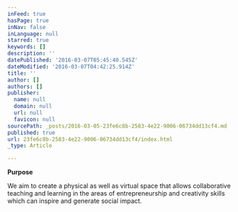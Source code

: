 ```yaml
---
inFeed: true
hasPage: true
inNav: false
inLanguage: null
starred: true
keywords: []
description: ''
datePublished: '2016-03-07T05:45:40.545Z'
dateModified: '2016-03-07T04:42:25.914Z'
title: ''
author: []
authors: []
publisher:
  name: null
  domain: null
  url: null
  favicon: null
sourcePath: _posts/2016-03-05-23fe6c8b-2583-4e22-9006-06734dd13cf4.md
published: true
url: 23fe6c8b-2583-4e22-9006-06734dd13cf4/index.html
_type: Article

---
```

**Purpose**

We aim to create a physical as well as virtual space that allows collaborative teaching and learning in the areas of entrepreneurship and creativity skills which can inspire and generate social impact.